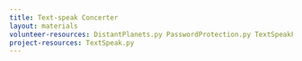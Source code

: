 ```yaml
---
title: Text-speak Concerter
layout: materials
volunteer-resources: DistantPlanets.py PasswordProtection.py TextSpeakFinished.py
project-resources: TextSpeak.py
---
```

